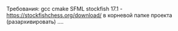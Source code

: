 Требования:
gcc
cmake
SFML
stockfish 17.1 - https://stockfishchess.org/download/ в корневой папке проекта (разархивировать)
....




